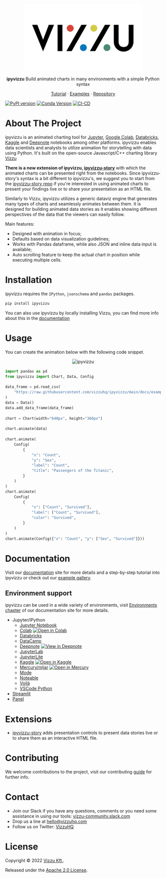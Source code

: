 <p align="center">
  <a href="https://github.com/vizzuhq/ipyvizzu">
    <img src="https://github.com/vizzuhq/vizzu-lib-doc/raw/main/docs/readme/infinite-60.gif" alt="Vizzu" />
  </a>
  <p align="center"><b>ipyvizzu</b> Build animated charts in many environments with a simple Python syntax</p>
  <p align="center">
    <a href="https://ipyvizzu.vizzuhq.com/doc.html">Tutorial</a>
    · <a href="http://ipyvizzu.vizzuhq.com/examples/examples.html">Examples</a>
    · <a href="https://github.com/vizzuhq/ipyvizzu">Repository</a>
  </p>
</p>

[![PyPI version](https://badge.fury.io/py/ipyvizzu.svg)](https://badge.fury.io/py/ipyvizzu)
[![Conda Version](https://img.shields.io/conda/vn/conda-forge/ipyvizzu.svg)](https://anaconda.org/conda-forge/ipyvizzu)
[![CI-CD](https://github.com/vizzuhq/ipyvizzu/actions/workflows/cicd.yml/badge.svg?branch=main)](https://github.com/vizzuhq/ipyvizzu/actions/workflows/cicd.yml)

# About The Project

ipyvizzu is an animated charting tool for [Jupyter](https://jupyter.org), [Google Colab](https://colab.research.google.com), [Databricks](https://docs.databricks.com/notebooks), [Kaggle](https://www.kaggle.com/code) and [Deepnote](https://deepnote.com) notebooks among other platforms. ipyvizzu enables data scientists and analysts to utilize animation for storytelling with data using Python. It's built on the open-source Javascript/C++ charting library [Vizzu](https://github.com/vizzuhq/vizzu-lib)

**There is a new extension of ipyvizzu, [ipyvizzu-story](https://github.com/vizzuhq/ipyvizzu-story)** with which the animated charts can be presented right from the notebooks. Since ipyvizzu-story's syntax is a bit different to ipyvizzu's, we suggest you to start from the [ipyvizzu-story repo](https://github.com/vizzuhq/ipyvizzu-story) if you're interested in using animated charts to present your findings live or to share your presentation as an HTML file.

Similarly to Vizzu, ipyvizzu utilizes a generic dataviz engine that generates many types of charts and seamlessly animates between them. It is designed for building animated data stories as it enables showing different perspectives of the data that the viewers can easily follow.

Main features:
- Designed with animation in focus;
- Defaults based on data visualization guidelines;
- Works with Pandas dataframe, while also JSON and inline data input is available;
- Auto scrolling feature to keep the actual chart in position while executing multiple cells.

# Installation

ipyvizzu requires the `IPython`, `jsonschema` and `pandas` packages.

```sh
pip install ipyvizzu
```
You can also use ipyvizzu by locally installing Vizzu, you can find more info about this in the [documentation](https://ipyvizzu.vizzuhq.com/doc.html)

# Usage

You can create the animation below with the following code snippet.

<p align="center">
  <img src="https://github.com/vizzuhq/ipyvizzu/raw/main/docs/assets/ipyvizzu-promo.gif" alt="ipyvizzu" />
</p>

```python
import pandas as pd
from ipyvizzu import Chart, Data, Config

data_frame = pd.read_csv(
    "https://raw.githubusercontent.com/vizzuhq/ipyvizzu/main/docs/examples/stories/titanic/titanic.csv"
)
data = Data()
data.add_data_frame(data_frame)

chart = Chart(width="640px", height="360px")

chart.animate(data)

chart.animate(
    Config(
        {
            "x": "Count",
            "y": "Sex",
            "label": "Count",
            "title": "Passengers of the Titanic",
        }
    )
)
chart.animate(
    Config(
        {
            "x": ["Count", "Survived"],
            "label": ["Count", "Survived"],
            "color": "Survived",
        }
    )
)
chart.animate(Config({"x": "Count", "y": ["Sex", "Survived"]}))
```

# Documentation
Visit our [documentation](https://ipyvizzu.vizzuhq.com/doc.html) site for more details and a step-by-step tutorial into ipyvizzu
or check out our [example gallery](http://ipyvizzu.vizzuhq.com/examples/examples.html).

## Environment support

ipyvizzu can be used in a wide variety of environments, visit [Environments chapter](https://vizzuhq.github.io/ipyvizzu/docs/environments/index.html) of our documentation site for more details.

- Jupyter/IPython
  - [Jupyter Notebook](https://vizzuhq.github.io/ipyvizzu/docs/environments/jupyter/jupyternotebook.html)
  - [Colab](https://vizzuhq.github.io/ipyvizzu/docs/environments/jupyter/colab.html) [![Open in Colab](https://colab.research.google.com/assets/colab-badge.svg)](https://colab.research.google.com/drive/19H4etDPuSyJ3LNJbshsfEAnxxwjJgZgq?usp=sharing)
  - [Databricks](https://vizzuhq.github.io/ipyvizzu/docs/environments/jupyter/databricks.html)
  - [DataCamp](https://vizzuhq.github.io/ipyvizzu/docs/environments/jupyter/datacamp.html)
  - [Deepnote](https://vizzuhq.github.io/ipyvizzu/docs/environments/jupyter/deepnote.html) [![View in Deepnote](https://deepnote.com/static/buttons/view-in-deepnote.svg)](https://deepnote.com/workspace/david-andras-vegh-bc03-79fd3a98-abaf-40c0-8b52-9f3e438a73fc/project/ipyvizzu-demo-dff3c2c3-f212-434e-8fa1-23d843c52fe3/%2Fipyvizzu_demo.ipynb)
  - [JupyterLab](https://vizzuhq.github.io/ipyvizzu/docs/environments/jupyter/jupyterlab.html)
  - [JupyterLite](https://vizzuhq.github.io/ipyvizzu/docs/environments/jupyter/jupyterlite.html)
  - [Kaggle](https://vizzuhq.github.io/ipyvizzu/docs/environments/jupyter/kaggle.html) [![Open in Kaggle](https://kaggle.com/static/images/open-in-kaggle.svg)](https://www.kaggle.com/dvidandrsvgh/ipyvizzu-demo)
  - [Mercury/mljar](https://vizzuhq.github.io/ipyvizzu/docs/environments/jupyter/mercury.html) [![Open in Mercury](https://raw.githubusercontent.com/mljar/mercury/main/docs/media/open_in_mercury.svg)](https://huggingface.co/spaces/veghdev/ipyvizzu-demo)
  - [Mode](https://vizzuhq.github.io/ipyvizzu/docs/environments/jupyter/mode.html)
  - [Noteable](https://vizzuhq.github.io/ipyvizzu/docs/environments/jupyter/noteable.html)
  - [Voilà](https://vizzuhq.github.io/ipyvizzu/docs/environments/jupyter/voila.html)
  - [VSCode Python](https://vizzuhq.github.io/ipyvizzu/docs/environments/jupyter/vscode.html)
- [Streamlit](https://vizzuhq.github.io/ipyvizzu/docs/environments/streamlit.html)
- [Panel](https://vizzuhq.github.io/ipyvizzu/docs/environments/panel.html)

# Extensions

- [ipyvizzu-story](https://github.com/vizzuhq/ipyvizzu-story) adds presentation controls to present data stories live or to share them as an interactive HTML file.

# Contributing

We welcome contributions to the project, visit our contributing [guide](https://github.com/vizzuhq/ipyvizzu/blob/main/CONTRIBUTING.md) for further info.

# Contact

* Join our Slack if you have any questions, comments or you need some assistance in using our tools: [vizzu-community.slack.com](https://join.slack.com/t/vizzu-community/shared_invite/zt-w2nqhq44-2CCWL4o7qn2Ns1EFSf9kEg)
* Drop us a line at hello@vizzuhq.com
* Follow us on Twitter: [VizzuHQ](https://twitter.com/VizzuHQ)

# License

Copyright © 2022 [Vizzu Kft.](https://vizzuhq.com).

Released under the [Apache 2.0 License](https://github.com/vizzuhq/ipyvizzu/blob/main/LICENSE).
